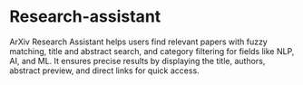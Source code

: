 # Research-assistant
ArXiv Research Assistant helps users find relevant papers with fuzzy matching, title and abstract search, and category filtering for fields like NLP, AI, and ML. It ensures precise results by displaying the title, authors, abstract preview, and direct links for quick access.
